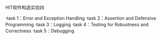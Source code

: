 HIT软件构造实验四

  ·task 1：Error and Exception Handling
  ·task 2：Assertion and Defensive Programming
  ·task 3：Logging
  ·task 4：Testing for Robustness and Correctness
  ·task 5：Debugging